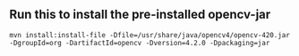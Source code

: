 ## Run this to install the pre-installed opencv-jar

`
mvn install:install-file -Dfile=/usr/share/java/opencv4/opencv-420.jar -DgroupId=org -DartifactId=opencv -Dversion=4.2.0 -Dpackaging=jar
`
